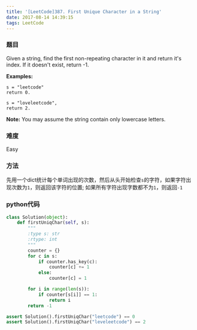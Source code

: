 ```yaml
---
title: '[LeetCode]387. First Unique Character in a String'
date: 2017-08-14 14:39:15
tags: LeetCode
---
```


### 题目
Given a string, find the first non-repeating character in it and return it's index. If it doesn't exist, return -1.

**Examples:**
```
s = "leetcode"
return 0.

s = "loveleetcode",
return 2.
```
**Note:** You may assume the string contain only lowercase letters.

### 难度
Easy

### 方法
先用一个dict统计每个单词出现的次数，然后从头开始检查`s`的字符，如果字符出现次数为`1`，则返回该字符的位置; 如果所有字符出现字数都不为`1`，则返回`-1`

### python代码
```python
class Solution(object):
    def firstUniqChar(self, s):
        """
        :type s: str
        :rtype: int
        """
        counter = {}
        for c in s:
            if counter.has_key(c):
                counter[c] += 1
            else:
                counter[c] = 1

        for i in range(len(s)):
            if counter[s[i]] == 1:
                return i
        return -1

assert Solution().firstUniqChar("leetcode") == 0
assert Solution().firstUniqChar("leveleetcode") == 2
```